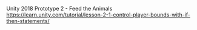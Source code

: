 Unity 2018
Prototype 2 - Feed the Animals
https://learn.unity.com/tutorial/lesson-2-1-control-player-bounds-with-if-then-statements/
